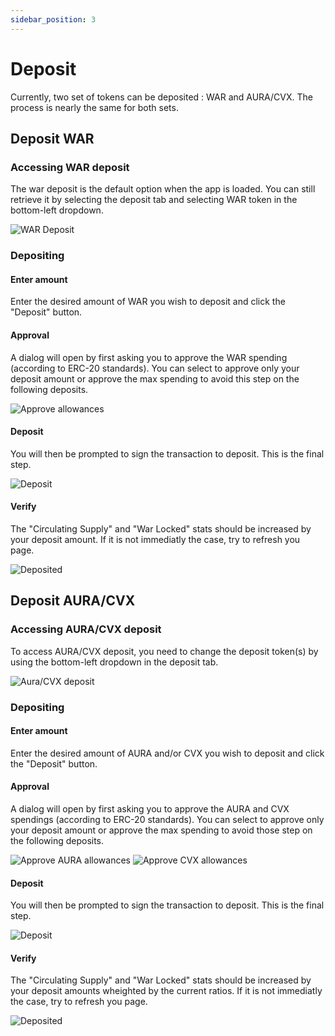```yaml
---
sidebar_position: 3
---
```


# Deposit

Currently, two set of tokens can be deposited : WAR and AURA/CVX. The process is nearly the same for both sets.

## Deposit WAR

### Accessing WAR deposit

The war deposit is the default option when the app is loaded. You can still retrieve it by selecting the deposit tab and selecting WAR token in the bottom-left dropdown.

![WAR Deposit](../assets/WarDeposit.png)

### Depositing

#### Enter amount

Enter the desired amount of WAR you wish to deposit and click the "Deposit" button.

#### Approval

A dialog will open by first asking you to approve the WAR spending (according to ERC-20 standards).
You can select to approve only your deposit amount or approve the max spending to avoid this step on the following deposits.

![Approve allowances](../assets/WarDeposit-Approve.png)

#### Deposit

You will then be prompted to sign the transaction to deposit. This is the final step.

![Deposit](../assets/WarDeposit-Deposit.png)

#### Verify

The "Circulating Supply" and "War Locked" stats should be increased by your deposit amount. If it is not immediatly the case, try to refresh you page.

![Deposited](../assets/WarDeposit-Deposited.png)


## Deposit AURA/CVX
### Accessing AURA/CVX deposit

To access AURA/CVX deposit, you need to change the deposit token(s) by using the bottom-left dropdown in the deposit tab.

![Aura/CVX deposit](../assets/AuraCvxDeposit.png)

### Depositing

#### Enter amount

Enter the desired amount of AURA and/or CVX you wish to deposit and click the "Deposit" button.

#### Approval

A dialog will open by first asking you to approve the AURA and CVX spendings (according to ERC-20 standards).
You can select to approve only your deposit amount or approve the max spending to avoid those step on the following deposits.

![Approve AURA allowances](../assets/AuraCvxDeposit-ApproveAura.png)
![Approve CVX allowances](../assets/AuraCvxDeposit-ApproveCvx.png)

#### Deposit

You will then be prompted to sign the transaction to deposit. This is the final step.

![Deposit](../assets/AuraCvxDeposit-Deposit.png)

#### Verify

The "Circulating Supply" and "War Locked" stats should be increased by your deposit amounts wheighted by the current ratios. If it is not immediatly the case, try to refresh you page.

![Deposited](../assets/AuraCvxDeposit-Deposited.png)